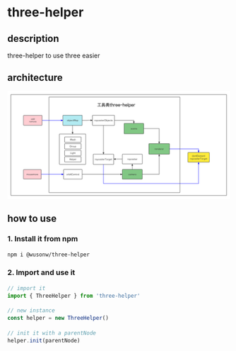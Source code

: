 # three-helper

## description

three-helper to use three easier

## architecture

![architecture](assets/three-helper.png)

## how to use

### 1. Install it from npm

```bash
npm i @wusonw/three-helper
```

### 2. Import and use it

```js
// import it
import { ThreeHelper } from 'three-helper'

// new instance
const helper = new ThreeHelper()

// init it with a parentNode 
helper.init(parentNode)

```
